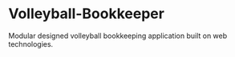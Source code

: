# Volleyball-Bookkeeper
Modular designed volleyball bookkeeping application built on web technologies.
